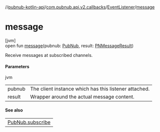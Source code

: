 //[pubnub-kotlin-api](../../../index.md)/[com.pubnub.api.v2.callbacks](../index.md)/[EventListener](index.md)/[message](message.md)

# message

[jvm]\
open fun [message](message.md)(pubnub: [PubNub](../../com.pubnub.api/-pub-nub/index.md), result: [PNMessageResult](../../com.pubnub.api.models.consumer.pubsub/-p-n-message-result/index.md))

Receive messages at subscribed channels.

#### Parameters

jvm

| | |
|---|---|
| pubnub | The client instance which has this listener attached. |
| result | Wrapper around the actual message content. |

#### See also

| |
|---|
| [PubNub.subscribe](../../com.pubnub.api/-pub-nub/subscribe.md) |

